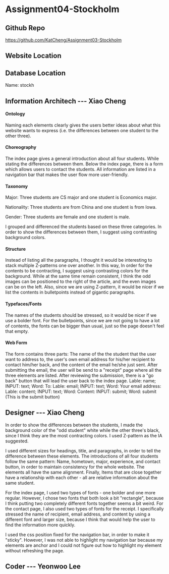 # Assignment04-Stockholm 

## Github Repo

https://github.com/KatCheng/Assignment03-Stockholm

## Website Location



## Database Location

Name: stockh

## Information Architech --- Xiao Cheng

#### Ontology

 Naming each elements clearly gives the users better ideas about what this website wants to express (i.e. the differences between one student to the other three). 

#### Choreography

The index page gives a general introduction about all four students. While stating the differences between them. Below the index page, there is a form which allows users to contact the students. All information are listed in a navigation bar that makes the user flow more user-friendly.

#### Taxonomy

Major: Three students are CS major and one student is Economics major.

Nationality: Three students are from China and one student is from Iowa.

Gender: Three students are female and one student is male.

I grouped and differenced the students based on these three categories. In order to show the differences between them, I suggest using contrasting background colors. 

#### Structure

Instead of listing all the paragraphs, I thought it would be interesting to stack multiple Z-patterns one over another. In this way, In order for the contents to be contracting, I suggest using contrasting colors for the background. While at the same time remain consistent, I think the odd images can be positioned to the right of the article, and the even images can be on the left. Also, since we are using Z-pattern, it would be nicer if we list the contents in bulletpoints instead of gigantic paragraphs.

#### Typefaces/Fonts

The names of the students should be stressed, so it would be nicer if we use a bolder font. For the bulletpoints, since we are not going to have a lot of contents, the fonts can be bigger than usual, just so the page doesn't feel that empty.

#### Web Form

The form contains three parts: The name of the the student that the user want to address to, the user's own email address for his/her recipient to contact him/her back, and the content of the email he/she just sent. After submitting the email, the user will be send to a "receipt" page where all the three elements are listed. After reviewing the submission, there is a "go back" button that will lead the user back to the index page.
Lable: name; INPUT: text; Word: To:
Lable: email; INPUT: text; Word: Your email address:
Lable: content; INPUT: text; Word: Content:
INPUT: submit; Word: submit (This is the submit button)


## Designer --- Xiao Cheng

In order to show the differences between the students, I made the background color of the "odd student" white while the other three's black, since I think they are the most contracting colors. I used Z-pattern as the IA suggested. 

I used different sizes for headings, title, and paragraphs, in order to tell the difference between these elements. The introductions of all four students follow the same pattern: Name, hometown, major, experience, and contact button, in order to maintain consistency for the whole website. The elements all have the same alignment. Finally, Items that are close together have a relationship with each other - all are relative information about the same student.

For the index page, I used two types of fonts - one bolder and one more regular. However, I chose two fonts that both look a bit "rectangle", because I think putting two completely different fonts together seems a bit weird. For the contact page, I also used two types of fonts for the receipt. I specifically stressed the name of recipient, email address, and content by using a different font and larger size, because I think that would help the user to find the information more quickly. 

I used the css position fixed for the navigation bar, in order to make it "sticky". However, I was not able to highlight my navigation bar because my elements are anchor and I could not figure out how to highlight my element without refreshing the page. 

## Coder --- Yeonwoo Lee
